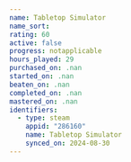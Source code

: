 ```yaml
---
name: Tabletop Simulator
name_sort: 
rating: 60
active: false
progress: notapplicable
hours_played: 29
purchased_on: .nan
started_on: .nan
beaten_on: .nan
completed_on: .nan
mastered_on: .nan
identifiers:
  - type: steam
    appid: "286160"
    name: Tabletop Simulator
    synced_on: 2024-08-30
---
```


